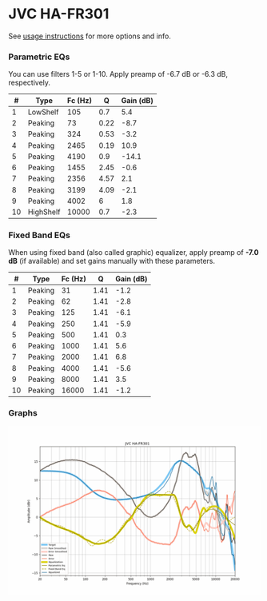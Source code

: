 # JVC HA-FR301
See [usage instructions](https://github.com/jaakkopasanen/AutoEq#usage) for more options and info.

### Parametric EQs
You can use filters 1-5 or 1-10. Apply preamp of -6.7 dB or -6.3 dB, respectively.

|   # | Type      |   Fc (Hz) |    Q |   Gain (dB) |
|-----|-----------|-----------|------|-------------|
|   1 | LowShelf  |       105 | 0.7  |         5.4 |
|   2 | Peaking   |        73 | 0.22 |        -8.7 |
|   3 | Peaking   |       324 | 0.53 |        -3.2 |
|   4 | Peaking   |      2465 | 0.19 |        10.9 |
|   5 | Peaking   |      4190 | 0.9  |       -14.1 |
|   6 | Peaking   |      1455 | 2.45 |        -0.6 |
|   7 | Peaking   |      2356 | 4.57 |         2.1 |
|   8 | Peaking   |      3199 | 4.09 |        -2.1 |
|   9 | Peaking   |      4002 | 6    |         1.8 |
|  10 | HighShelf |     10000 | 0.7  |        -2.3 |

### Fixed Band EQs
When using fixed band (also called graphic) equalizer, apply preamp of **-7.0 dB** (if available) and set gains manually with these parameters.

|   # | Type    |   Fc (Hz) |    Q |   Gain (dB) |
|-----|---------|-----------|------|-------------|
|   1 | Peaking |        31 | 1.41 |        -1.2 |
|   2 | Peaking |        62 | 1.41 |        -2.8 |
|   3 | Peaking |       125 | 1.41 |        -6.1 |
|   4 | Peaking |       250 | 1.41 |        -5.9 |
|   5 | Peaking |       500 | 1.41 |         0.3 |
|   6 | Peaking |      1000 | 1.41 |         5.6 |
|   7 | Peaking |      2000 | 1.41 |         6.8 |
|   8 | Peaking |      4000 | 1.41 |        -5.6 |
|   9 | Peaking |      8000 | 1.41 |         3.5 |
|  10 | Peaking |     16000 | 1.41 |        -1.2 |

### Graphs
![](./JVC%20HA-FR301.png)
